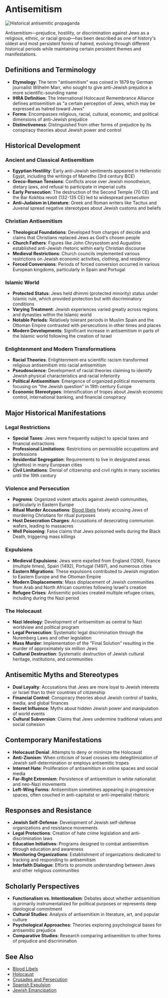 # Antisemitism

![Historical antisemitic propaganda](antisemitic_propaganda.jpg)

Antisemitism—prejudice, hostility, or discrimination against Jews as a religious, ethnic, or racial group—has been described as one of history's oldest and most persistent forms of hatred, evolving through different historical periods while maintaining certain persistent themes and manifestations.

## Definitions and Terminology

- **Etymology**: The term "antisemitism" was coined in 1879 by German journalist Wilhelm Marr, who sought to give anti-Jewish prejudice a more scientific-sounding name
- **IHRA Definition**: The International Holocaust Remembrance Alliance defines antisemitism as "a certain perception of Jews, which may be expressed as hatred toward Jews"
- **Forms**: Encompasses religious, racial, cultural, economic, and political dimensions of anti-Jewish prejudice
- **Distinctiveness**: Distinguished from other forms of prejudice by its conspiracy theories about Jewish power and control

## Historical Development

### Ancient and Classical Antisemitism

- **Egyptian Hostility**: Early anti-Jewish sentiments appeared in Hellenistic Egypt, including the writings of Manetho (3rd century BCE)
- **Greco-Roman Tensions**: Conflicts arose over Jewish monotheism, dietary laws, and refusal to participate in imperial cults
- **Early Persecution**: The destruction of the Second Temple (70 CE) and the Bar Kokhba revolt (132-135 CE) led to widespread persecution
- **Anti-Judaism in Literature**: Greek and Roman writers like Tacitus and Juvenal spread negative stereotypes about Jewish customs and beliefs

### Christian Antisemitism

- **Theological Foundations**: Developed from charges of deicide and claims that Christians replaced Jews as God's chosen people
- **Church Fathers**: Figures like John Chrysostom and Augustine established anti-Jewish rhetoric within early Christian discourse
- **Medieval Restrictions**: Church councils implemented various restrictions on Jewish economic activities, clothing, and residency
- **Forced Conversions**: Periods of forced conversion occurred in various European kingdoms, particularly in Spain and Portugal

### Islamic World

- **Protected Status**: Jews held dhimmi (protected minority) status under Islamic rule, which provided protection but with discriminatory conditions
- **Varying Treatment**: Jewish experiences varied greatly across regions and dynasties within the Islamic world
- **Notable Periods**: Relatively tolerant periods in Muslim Spain and the Ottoman Empire contrasted with persecutions in other times and places
- **Modern Developments**: Significant increase in antisemitism in parts of the Islamic world following the creation of Israel

### Enlightenment and Modern Transformations

- **Racial Theories**: Enlightenment-era scientific racism transformed religious antisemitism into racial antisemitism
- **Pseudoscience**: Development of racial theories claiming to identify Jewish physical characteristics and racial inferiority
- **Political Antisemitism**: Emergence of organized political movements focusing on "the Jewish question" in 19th century Europe
- **Economic Stereotypes**: Intensification of tropes about Jewish economic control, international banking, and financial conspiracy

## Major Historical Manifestations

### Legal Restrictions

- **Special Taxes**: Jews were frequently subject to special taxes and financial extractions
- **Professional Limitations**: Restrictions on permissible occupations and professions
- **Residential Segregation**: Requirements to live in designated areas (ghettos) in many European cities
- **Civil Limitations**: Denial of citizenship and civil rights in many societies until the 19th century

### Violence and Persecution

- **Pogroms**: Organized violent attacks against Jewish communities, particularly in Eastern Europe
- **Ritual Murder Accusations**: [Blood libels](./blood_libels.md) falsely accusing Jews of murdering Christians for ritual purposes
- **Host Desecration Charges**: Accusations of desecrating communion wafers, leading to massacres
- **Well Poisoning**: False claims that Jews poisoned wells during the Black Death, triggering mass killings

### Expulsions

- **Medieval Expulsions**: Jews were expelled from England (1290), France (multiple times), Spain (1492), Portugal (1497), and numerous cities
- **Eastern Migrations**: These expulsions contributed to Jewish migration to Eastern Europe and the Ottoman Empire
- **Modern Displacements**: Mass displacement of Jewish communities from Arab and North African countries following Israel's creation
- **Refugee Crises**: Antisemitic policies created multiple refugee crises, including during the Nazi period

### The Holocaust

- **Nazi Ideology**: Development of antisemitism as central to Nazi worldview and political program
- **Legal Persecution**: Systematic legal discrimination through the Nuremberg Laws and other legislation
- **Mass Murder**: Implementation of the "Final Solution" resulting in the murder of approximately six million Jews
- **Cultural Destruction**: Systematic destruction of Jewish cultural heritage, institutions, and communities

## Antisemitic Myths and Stereotypes

- **Dual Loyalty**: Accusations that Jews are more loyal to Jewish interests or Israel than to their countries of citizenship
- **Financial Control**: Conspiracy theories about Jewish control of banks, media, and global finances
- **Secret Influence**: Myths about hidden Jewish power and manipulation of world events
- **Cultural Subversion**: Claims that Jews undermine traditional values and social cohesion

## Contemporary Manifestations

- **Holocaust Denial**: Attempts to deny or minimize the Holocaust
- **Anti-Zionism**: When criticism of Israel crosses into delegitimization of Jewish self-determination or employs antisemitic tropes
- **Internet Hate**: Proliferation of antisemitism in online spaces and social media
- **Far-Right Extremism**: Persistence of antisemitism in white nationalist and neo-Nazi movements
- **Left-Wing Forms**: Antisemitism sometimes appearing in progressive spaces, often couched in anti-capitalist or anti-imperialist rhetoric

## Responses and Resistance

- **Jewish Self-Defense**: Development of Jewish self-defense organizations and resistance movements
- **Legal Protections**: Creation of hate crime legislation and anti-discrimination laws
- **Education Initiatives**: Programs designed to combat antisemitism through education and awareness
- **Monitoring Organizations**: Establishment of organizations dedicated to tracking and responding to antisemitism
- **Interfaith Dialogue**: Efforts to promote understanding between Jews and other religious communities

## Scholarly Perspectives

- **Functionalism vs. Intentionalism**: Debates about whether antisemitism is primarily instrumentalized for political purposes or represents deep ideological commitment
- **Cultural Studies**: Analysis of antisemitism in literature, art, and popular culture
- **Psychological Approaches**: Theories exploring psychological bases for antisemitic prejudice
- **Comparative Studies**: Research comparing antisemitism to other forms of prejudice and discrimination

## See Also

- [Blood Libels](./blood_libels.md)
- [Holocaust](./holocaust.md)
- [Crusades and Persecution](./crusades_persecution.md)
- [Spanish Expulsion](./spanish_expulsion.md)
- [Jewish Emancipation](./jewish_emancipation.md)